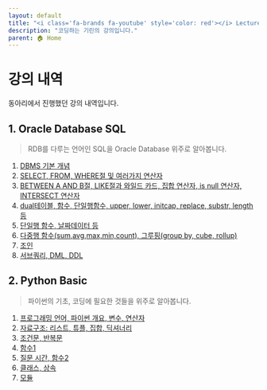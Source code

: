 ```yaml
---
layout: default
title: "<i class='fa-brands fa-youtube' style='color: red'></i> Lecture"
description: "코딩하는 기린의 강의입니다."
parent: 🏠 Home
---
```


# <i class='fa-brands fa-youtube' style='color: red'></i> 강의 내역
동아리에서 진행했던 강의 내역입니다.

## 1. Oracle Database SQL
> RDB를 다루는 언어인 SQL을 Oracle Database 위주로 알아봅니다.
1. [DBMS 기본 개념](https://youtu.be/VdRDkmWAqIs)
2. [SELECT, FROM, WHERE절 및 여러가지 연산자](https://youtu.be/KU5UIxwoVDM)
3. [BETWEEN A AND B절, LIKE절과 와일드 카드, 집합 연산자, is null 연산자, INTERSECT 연산자](https://youtu.be/9bWTaqNoiyE)
4. [dual테이블, 함수, 단일행함수, upper, lower, initcap, replace, substr, length 등](https://youtu.be/CKQLjdCWkcg)
5. [단일행 함수, 날짜데이터 등](https://youtu.be/BRq4qnxVUus)
6. [다중행 함수(sum,avg,max,min,count), 그루핑(group by, cube, rollup)](https://youtu.be/jtMAXgI6lD8)
7. [조인](https://youtu.be/0N-teAGs7ws)
8. [서브쿼리, DML, DDL](https://youtu.be/kYH3H9bRUsg)

## 2. Python Basic
> 파이썬의 기초, 코딩에 필요한 것들을 위주로 알아봅니다.
1. [프로그래밍 언어, 파이썬 개요, 변수, 연산자](https://youtu.be/mRayT_sftrs)
2. [자료구조: 리스트, 튜플, 집합, 딕셔너리](https://youtu.be/01nMP9wrCZE)
3. [조건문, 반복문](https://youtu.be/nDxAYHrwgro)
4. [함수1](https://youtu.be/tDn4fVZRqUU)
5. [질문 시간, 함수2](https://youtu.be/OjEgc6Zv4w0)
6. [클래스, 상속](https://youtu.be/iSibumOrwF8)
7. [모듈](https://youtu.be/fZGTIV3zXVY)
